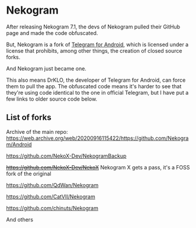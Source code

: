# Nekogram
After releasing Nekogram 7.1, the devs of Nekogram pulled their GitHub page and made the code obfuscated.

But, Nekogram is a fork of [Telegram for Android](https://www.github.com/drklo/Telegram), which is licensed under a license that prohibits, among other things, the creation of closed source forks.

And Nekogram just became one.

This also means DrKLO, the developer of Telegram for Android, can force them to pull the app. The obfuscated code means it's harder to see that they're using code identical to the one in official Telegram, but I have put a few links to older source code below.
## List of forks
Archive of the main repo: https://web.archive.org/web/20200916115422/https://github.com/Nekogram/Android

https://github.com/NekoX-Dev/NekogramBackup

~~https://github.com/NekoX-Dev/NekoX~~  Nekogram X gets a pass, it's a FOSS fork of the original

https://github.com/QdWan/Nekogram

https://github.com/CatVII/Nekogram

https://github.com/chinuts/Nekogram

And others
